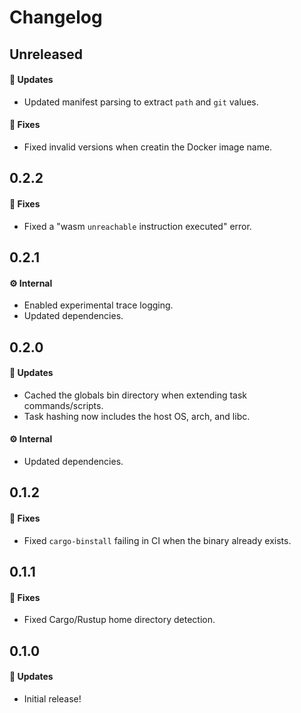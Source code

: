 # Changelog

## Unreleased

#### 🚀 Updates

- Updated manifest parsing to extract `path` and `git` values.

#### 🐞 Fixes

- Fixed invalid versions when creatin the Docker image name.

## 0.2.2

#### 🐞 Fixes

- Fixed a "wasm `unreachable` instruction executed" error.

## 0.2.1

#### ⚙️ Internal

- Enabled experimental trace logging.
- Updated dependencies.

## 0.2.0

#### 🚀 Updates

- Cached the globals bin directory when extending task commands/scripts.
- Task hashing now includes the host OS, arch, and libc.

#### ⚙️ Internal

- Updated dependencies.

## 0.1.2

#### 🐞 Fixes

- Fixed `cargo-binstall` failing in CI when the binary already exists.

## 0.1.1

#### 🐞 Fixes

- Fixed Cargo/Rustup home directory detection.

## 0.1.0

#### 🚀 Updates

- Initial release!
